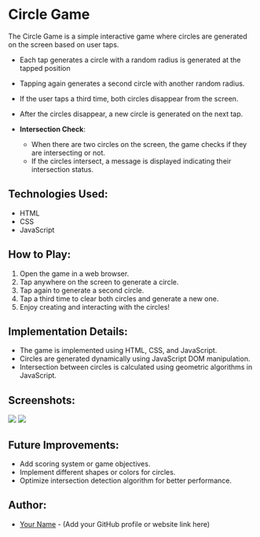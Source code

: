 # Circle Game

The Circle Game is a simple interactive game where circles are generated on the screen based on user taps.
   - Each tap generates a circle with a random radius is generated at the tapped position
   - Tapping again generates a second circle with another random radius.

   - If the user taps a third time, both circles disappear from the screen.
   - After the circles disappear, a new circle is generated on the next tap.

- **Intersection Check**:
   - When there are two circles on the screen, the game checks if they are intersecting or not.
   - If the circles intersect, a message is displayed indicating their intersection status.

## Technologies Used:
- HTML
- CSS
- JavaScript

## How to Play:
1. Open the game in a web browser.
2. Tap anywhere on the screen to generate a circle.
3. Tap again to generate a second circle.
4. Tap a third time to clear both circles and generate a new one.
5. Enjoy creating and interacting with the circles!

## Implementation Details:
- The game is implemented using HTML, CSS, and JavaScript.
- Circles are generated dynamically using JavaScript DOM manipulation.
- Intersection between circles is calculated using geometric algorithms in JavaScript.

## Screenshots:
![](https://github.com/ubednama/mini-projects-js/assets/61332446/1443d5ee-809a-441d-a75f-9783fe1cd3c1)
![](https://github.com/ubednama/mini-projects-js/assets/61332446/3027984f-5c9d-47ac-83b6-53889671dac5)

## Future Improvements:
- Add scoring system or game objectives.
- Implement different shapes or colors for circles.
- Optimize intersection detection algorithm for better performance.

## Author:
- [Your Name](#) - (Add your GitHub profile or website link here)
